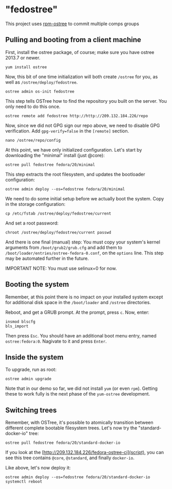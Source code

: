 "fedostree"
===========

This project uses [rpm-ostree](https://github.com/cgwalters/rpm-ostree)
to commit multiple comps groups 

Pulling and booting from a client machine
-----------------------------------------

First, install the ostree package, of course; make sure you have
ostree 2013.7 or newer.

	yum install ostree

Now, this bit of one time initialization will both
create `/ostree` for you, as well as `/ostree/deploy/fedostree`.

	ostree admin os-init fedostree

This step tells OSTree how to find the repository you built on
the server.  You only need to do this once.

	ostree remote add fedostree http://http://209.132.184.226/repo

Now, since we did not GPG sign our repo above, we need to disable GPG
verification.  Add `gpg-verify=false` in the `[remote]` section.

	nano /ostree/repo/config

At this point, we have only initialized configuration.  Let's start
by downloading the "minimal" install (just @core):

	ostree pull fedostree fedora/20/minimal

This step extracts the root filesystem, and updates the bootloader
configuration:

	ostree admin deploy --os=fedostree fedora/20/minimal

We need to do some initial setup before we actually boot the system.
Copy in the storage configuration:

	cp /etc/fstab /ostree/deploy/fedostree/current

And set a root password:

	chroot /ostree/deploy/fedostree/current passwd

And there is one final (manual) step: You must copy your system's
kernel arguments from `/boot/grub2/grub.cfg` and add them to
`/boot/loader/entries/ostree-fedora-0.conf`, on the `options`
line. This step may be automated further in the future.

IMPORTANT NOTE: You must use selinux=0 for now.

Booting the system
------------------

Remember, at this point there is no impact on your installed system
except for additional disk space in the `/boot/loader` and `/ostree`
directories.

Reboot, and get a GRUB prompt.  At the prompt, press `c`.  Now, enter:

	insmod blscfg
	bls_import

Then press `Esc`.  You should have an additional boot menu entry,
named `ostree:fedora:0`.  Nagivate to it and press `Enter`.


Inside the system
-----------------

To upgrade, run as root:

	ostree admin upgrade

Note that in our demo so far, we did not install `yum` (or even
`rpm`).  Getting these to work fully is the next phase of the
`yum-ostree` development.

Switching trees
---------------

Remember, with OSTree, it's possible to atomically transition between
different complete bootable filesystem trees.  Let's now try the
"standard-docker-io" tree:

	ostree pull fedostree fedora/20/standard-docker-io

If you look at the [http://209.132.184.226/fedora-ostree-ci](script),
you can see this tree contains `@core`, `@standard`, and finally
`docker-io`.

Like above, let's now deploy it:

	ostree admin deploy --os=fedostree fedora/20/standard-docker-io
	systemctl reboot


